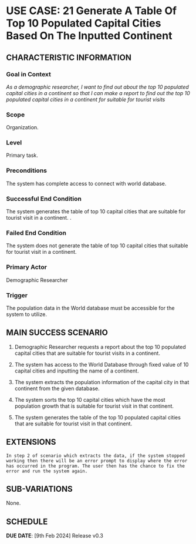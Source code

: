 # USE CASE: 21 Generate A Table Of Top 10 Populated Capital Cities Based On The Inputted Continent
## CHARACTERISTIC INFORMATION

### Goal in Context

*As a demographic researcher, I want to find out about the top 10 populated capital cities in a continent so that I can make a report to find out the top 10 populated capital cities in a continent for suitable for tourist visits*

### Scope

Organization.

### Level

Primary task.

### Preconditions

The system has complete access to connect with world database.

### Successful End Condition

The system generates the table of top 10 capital cities that are suitable for tourist visit in a continent. .

### Failed End Condition

The system does not generate the table of top 10 capital cities that suitable for tourist visit in a continent.

### Primary Actor

Demographic Researcher

### Trigger

The population data in the World database must be accessible for the system to utilize.

## MAIN SUCCESS SCENARIO

1. Demographic Researcher requests a report about the top 10 populated capital cities that are suitable for tourist visits in a continent.

2. The system has access to the World Database through fixed value of 10 capital cities and inputting the name of a continent.

3. The system extracts the population information of the capital city in that continent from the given database.

4. The system sorts the top 10 capital cities which have the most population growth that is suitable for tourist visit in that continent.

5. The system generates the table of the top 10 populated capital cities that are suitable for tourist visit in that continent.

## EXTENSIONS
	In step 2 of scenario which extracts the data, if the system stopped working then there will be an error prompt to display where the error has occurred in the program. The user then has the chance to fix the error and run the system again.  

## SUB-VARIATIONS

None.

## SCHEDULE

**DUE DATE**: [9th Feb 2024] Release v0.3 